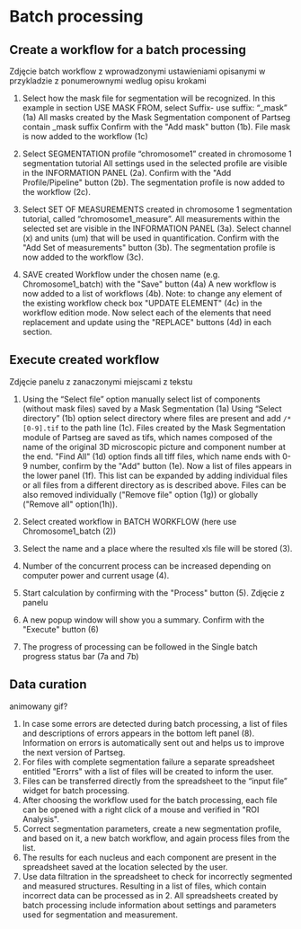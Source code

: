# Batch processing


## Create a workflow for a batch processing

Zdjęcie batch workflow z wprowadzonymi ustawieniami opisanymi w przykladzie z ponumerownymi wedlug opisu krokami


1. Select how the mask file for segmentation will be recognized. 
In this example in section USE MASK FROM, select Suffix- use suffix: “_mask” (1a)
All masks created by the Mask Segmentation component of Partseg contain _mask suffix
Confirm with the "Add mask" button (1b). File mask is now added to the workflow (1c)

2. Select SEGMENTATION profile “chromosome1” created in chromosome 1 segmentation tutorial
All settings used in the selected profile are visible in the INFORMATION PANEL (2a).
Confirm with the "Add Profile/Pipeline" button (2b). The segmentation profile is now added to the workflow (2c).

3. Select SET OF MEASUREMENTS created in chromosome 1 segmentation tutorial, called “chromosome1_measure”.
All measurements within the selected set are visible in the INFORMATION PANEL (3a).
Select channel (x) and units (um) that will be used in quantification.
Confirm with the "Add Set of measurements" button (3b). The segmentation profile is now added to the workflow (3c).
4. SAVE created Workflow under the chosen name (e.g. Chromosome1_batch) with the "Save" button (4a)
A new workflow is now added to a list of workflows (4b). 
Note: to change any element of the existing workflow check box "UPDATE ELEMENT" (4c) in the workflow edition mode. 
Now select each of the elements that need replacement and update using the "REPLACE" buttons (4d) in each section. 


## Execute created workflow
Zdjęcie panelu z zanaczonymi miejscami z tekstu

1. Using the “Select file” option manually select list of components (without mask files) saved by a Mask Segmentation (1a)
   Using “Select directory” (1b) option select directory where files are present and add `/*[0-9].tif` to the path line (1c). 
   Files created by the Mask Segmentation module of Partseg are saved as tifs, which names composed of the name of the original 3D microscopic picture and component number at the end. 
   "Find All" (1d) option finds all tiff files, which name ends with 0-9 number, confirm by the "Add" button (1e). Now a list of files appears in the lower panel (1f). 
   This list can be expanded by adding individual files or all files from a different directory as is described above. Files can be also removed individually ("Remove file" option (1g)) or globally ("Remove all" option(1h)).

2. Select created workflow in BATCH WORKFLOW (here use Chromosome1_batch (2))
3. Select the name and a place where the resulted xls file will be stored (3). 
4. Number of the concurrent process can be increased depending on computer power and current usage (4).
5. Start calculation by confirming with the "Process" button (5). 
Zdjęcie z panelu 
6. A new popup window will show you a summary. Confirm with the "Execute" button (6)
7. The progress of processing can be followed in the Single batch progress status bar (7a and 7b)


## Data curation 

 animowany gif?
1. In case some errors are detected during batch processing, a list of files and descriptions of errors appears in the bottom left panel (8). 
Information on errors is automatically sent out and helps us to improve the next version of Partseg. 
2. For files with complete segmentation failure a separate spreadsheet entitled "Erorrs" with a list of files will be created to inform the user. 
3. Files can be transferred directly from the spreadsheet to the “input file” widget for batch processing. 
4. After choosing the workflow used for the batch processing, each file can be opened with a right click of a mouse and verified in "ROI Analysis". 
5. Correct segmentation parameters, create a new segmentation profile, and based on it, a new batch workflow, and again process files from the list.
6. The results for each nucleus and each component are present in the spreadsheet saved at the location selected by the user. 
7. Use data filtration in the spreadsheet to check for incorrectly segmented and measured structures. Resulting in a list of files, which contain incorrect data can be processed as in 2.
 All spreadsheets created by batch processing include information about settings and parameters used for segmentation and measurement. 
